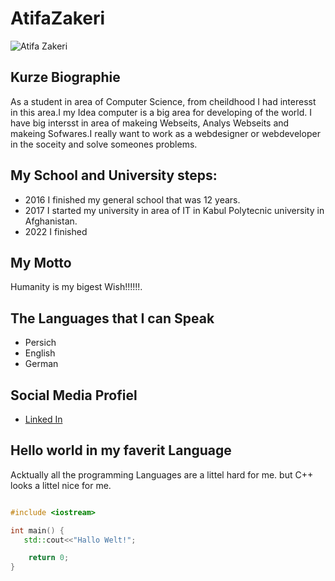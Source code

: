 # AtifaZakeri

![Atifa Zakeri](../img/pc.jpg)

## Kurze Biographie
As a student in area of Computer Science, from cheildhood I had interesst in this area.I my Idea computer is a big area for developing of the world. I have big intersst in area of makeing Webseits, Analys Webseits and makeing Sofwares.I really want to work as a webdesigner or webdeveloper in the soceity and solve someones problems.


## My School and University steps:
- 2016 I finished my general school that was 12 years.
- 2017 I started my university in area  of IT in Kabul Polytecnic university in Afghanistan.
- 2022 I finished 

## My Motto
 Humanity is my bigest Wish!!!!!!.

 ## The Languages that I can Speak
- Persich 
- English
- German

## Social Media Profiel
-  [Linked In](https://www.linkedin.com/in/atifa-zakeri/)

## Hello world in my faverit Language
Acktually all the programming Languages are a littel hard for me.
but C++ looks a littel nice for me.

```c++

#include <iostream>

int main() {
   std::cout<<"Hallo Welt!";

    return 0;
}
 ```